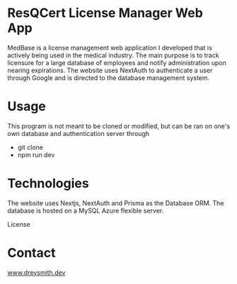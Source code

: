 # ResQCert License Manager Web App
MedBase is a license management web application I developed that is actively being used in the medical industry. The main purpose is to track licensure for a large database of employees and notify administration upon nearing expirations. The website uses NextAuth to authenticate a user through Google and is directed to the database management system.
# Usage
This program is not meant to be cloned or modified, but can be ran on one's own database and authentication server through
- git clone
- npm run dev

# Technologies
The website uses Nextjs, NextAuth and Prisma as the Database ORM. The database is hosted on a MySQL Azure flexible server.

License
# Contact
www.dreysmith.dev
